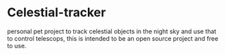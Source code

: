 # Celestial-tracker
personal pet project to track celestial objects in the night sky and use that to control telescops, this is intended to be an open source project and free to use.

